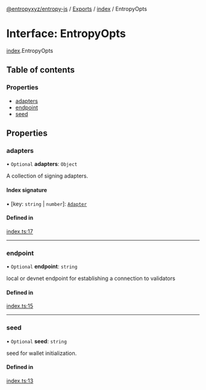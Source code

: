 [@entropyxyz/entropy-js](../README.md) / [Exports](../modules.md) / [index](../modules/index.md) / EntropyOpts

# Interface: EntropyOpts

[index](../modules/index.md).EntropyOpts

## Table of contents

### Properties

- [adapters](index.EntropyOpts.md#adapters)
- [endpoint](index.EntropyOpts.md#endpoint)
- [seed](index.EntropyOpts.md#seed)

## Properties

### adapters

• `Optional` **adapters**: `Object`

A collection of signing adapters.

#### Index signature

▪ [key: `string` \| `number`]: [`Adapter`](signing_adapters_types.Adapter.md)

#### Defined in

[index.ts:17](https://github.com/entropyxyz/entropy-js/blob/b4c1b9b/src/index.ts#L17)

___

### endpoint

• `Optional` **endpoint**: `string`

local or devnet endpoint for establishing a connection to validators

#### Defined in

[index.ts:15](https://github.com/entropyxyz/entropy-js/blob/b4c1b9b/src/index.ts#L15)

___

### seed

• `Optional` **seed**: `string`

seed for wallet initialization.

#### Defined in

[index.ts:13](https://github.com/entropyxyz/entropy-js/blob/b4c1b9b/src/index.ts#L13)
